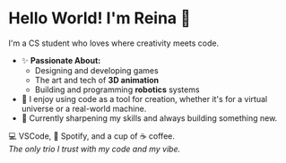 # Hello World! I'm Reina 👾

I'm a CS student who loves where creativity meets code.

- ✨ **Passionate About:** 
  - Designing and developing games
  - The art and tech of **3D animation**
  - Building and programming **robotics** systems
- 🔧 I enjoy using code as a tool for creation, whether it's for a virtual universe or a real-world machine.
- 🌱 Currently sharpening my skills and always building something new.

💻 VSCode, 🎵 Spotify, and a cup of ☕ coffee.  
*The only trio I trust with my code and my vibe.*
